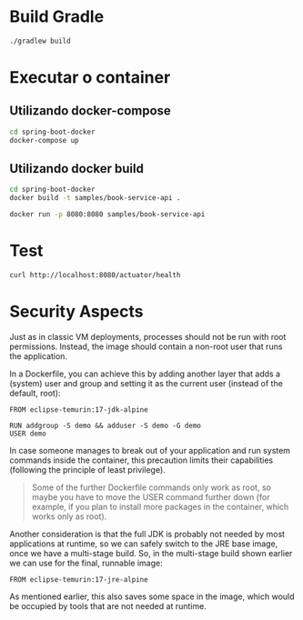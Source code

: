 # Build Gradle
```bash
./gradlew build
``` 

# Executar o container

## Utilizando docker-compose
```bash
cd spring-boot-docker
docker-compose up
```

## Utilizando docker build
```bash
cd spring-boot-docker
docker build -t samples/book-service-api .

docker run -p 8080:8080 samples/book-service-api
```

# Test
```bash
curl http://localhost:8080/actuator/health
```

# Security Aspects
Just as in classic VM deployments, processes should not be run with root permissions. Instead, the image should contain a non-root user that runs the application.

In a Dockerfile, you can achieve this by adding another layer that adds a (system) user and group and setting it as the current user (instead of the default, root):

```
FROM eclipse-temurin:17-jdk-alpine

RUN addgroup -S demo && adduser -S demo -G demo
USER demo
```

In case someone manages to break out of your application and run system commands inside the container, this precaution limits their capabilities (following the principle of least privilege).

> Some of the further Dockerfile commands only work as root, so maybe you have to move the USER command further down (for example, if you plan to install more packages in the container, which works only as root).

Another consideration is that the full JDK is probably not needed by most applications at runtime, so we can safely switch to the JRE base image, once we have a multi-stage build. So, in the multi-stage build shown earlier we can use for the final, runnable image:

```
FROM eclipse-temurin:17-jre-alpine
```

As mentioned earlier, this also saves some space in the image, which would be occupied by tools that are not needed at runtime.

